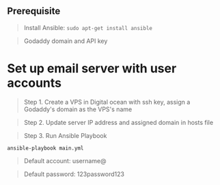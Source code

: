 ## Prerequisite

> Install Ansible: ```sudo apt-get install ansible```

> Godaddy domain and API key

# Set up email server with user accounts

> Step 1. Create a VPS in Digital ocean with ssh key, assign a Godaddy's domain as the VPS's name

> Step 2. Update server IP address and assigned domain in hosts file

> Step 3. Run Ansible Playbook

```shell
ansible-playbook main.yml
```

> Default account: username@<domain>

> Default password: 123password123